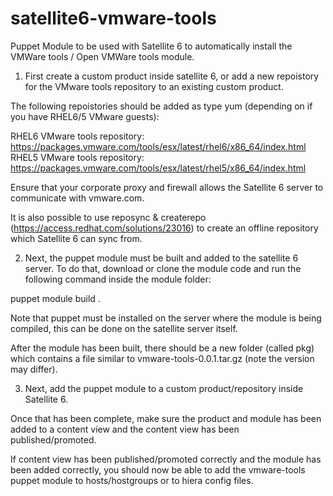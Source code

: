 # satellite6-vmware-tools
Puppet Module to be used with Satellite 6 to automatically install the VMWare tools / Open VMWare tools module. 

1) First create a custom product inside satellite 6, or add a new repoistory for the VMware tools repository to an existing custom product. 

The following repoistories should be added as type yum (depending on if you have RHEL6/5 VMware guests): 

RHEL6 VMware tools repository: https://packages.vmware.com/tools/esx/latest/rhel6/x86_64/index.html
RHEL5 VMware tools repository: https://packages.vmware.com/tools/esx/latest/rhel5/x86_64/index.html

Ensure that your corporate proxy and firewall allows the Satellite 6 server to communicate with vmware.com.

It is also possible to use reposync & createrepo (https://access.redhat.com/solutions/23016) to create an offline repository which Satellite 6 can sync from. 

2) Next, the puppet module must be built and added to the satellite 6 server. To do that, download or clone the module code and run the following command inside the module folder: 

puppet module build . 

Note that puppet must be installed on the server where the module is being compiled, this can be done on the satellite server itself. 

After the module has been built, there should be a new folder (called pkg) which contains a file similar to vmware-tools-0.0.1.tar.gz (note the version may differ). 

3) Next, add the puppet module to a custom product/repository inside Satellite 6. 

Once that has been complete, make sure the product and module has been added to a content view and the content view has been published/promoted. 

If content view has been published/promoted correctly and the module has been added correctly, you should now be able to add the vmware-tools puppet module to hosts/hostgroups or to hiera config files. 

